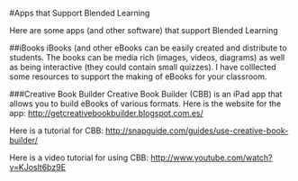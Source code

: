 #Apps that Support Blended Learning

Here are some apps (and other software) that support Blended Learning

##iBooks
iBooks (and other eBooks can be easily created and distribute to students.
The books can be media rich (images, videos, diagrams) as well as being interactive (they could contain small quizzes).
I have colllected some resources to support the making of eBooks for your classroom.

###Creative Book Builder
Creative Book Builder (CBB) is an iPad app that allows you to build eBooks of various formats.
Here is the website for the app:
http://getcreativebookbuilder.blogspot.com.es/

Here is a tutorial for CBB:
http://snapguide.com/guides/use-creative-book-builder/

Here is a video tutorial for using CBB:
http://www.youtube.com/watch?v=KJoslt6bz9E
